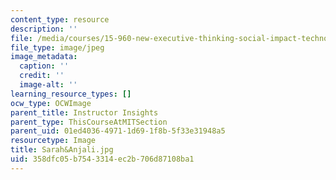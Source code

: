 ```yaml
---
content_type: resource
description: ''
file: /media/courses/15-960-new-executive-thinking-social-impact-technology-projects-fall-2017-spring-2018/358dfc05b7543314ec2b706d87108ba1_Sarah-Anjali.jpg
file_type: image/jpeg
image_metadata:
  caption: ''
  credit: ''
  image-alt: ''
learning_resource_types: []
ocw_type: OCWImage
parent_title: Instructor Insights
parent_type: ThisCourseAtMITSection
parent_uid: 01ed4036-4971-1d69-1f8b-5f33e31948a5
resourcetype: Image
title: Sarah&Anjali.jpg
uid: 358dfc05-b754-3314-ec2b-706d87108ba1
---
```

